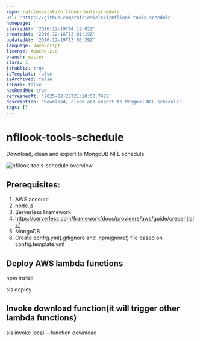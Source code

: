 ```yaml
---
repo: rafciesielski/nfllook-tools-schedule
url: 'https://github.com/rafciesielski/nfllook-tools-schedule'
homepage: ''
starredAt: '2016-12-19T04:19:02Z'
createdAt: '2016-12-16T13:01:19Z'
updatedAt: '2016-12-19T13:06:39Z'
language: JavaScript
license: Apache-2.0
branch: master
stars: 1
isPublic: true
isTemplate: false
isArchived: false
isFork: false
hasReadMe: true
refreshedAt: '2025-02-25T21:20:50.742Z'
description: 'Download, clean and export to MongoDB NFL schedule'
tags: []
---
```


# nfllook-tools-schedule
Download, clean and export to MongoDB NFL schedule

![nfllook-tools-schedule overview](nfllook-tools-schedule.png)

## Prerequisites:
1. AWS account
2. node.js
3. Serverless Framework
4. https://serverless.com/framework/docs/providers/aws/guide/credentials/
5. MongoDB
6. Create config.yml(.gitignore and .npmignore!) file based on config.template.yml

## Deploy AWS lambda functions
npm install

sls deploy

## Invoke download function(it will trigger other lambda functions)
sls invoke local --function download
